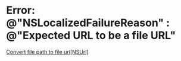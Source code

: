 # Error: @"NSLocalizedFailureReason" : @"Expected URL to be a file URL"

[Convert file path to file url[NSUrl]](http://stackoverflow.com/questions/22652210/convert-file-path-to-file-urlnsurl)